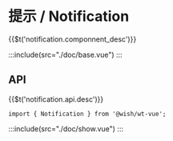 # 提示 / Notification

<span>{{$t('notification.componnent_desc')}}</span>

:::include(src="./doc/base.vue")
:::

## API

{{$t('notification.api.desc')}}

```
import { Notification } from '@wish/wt-vue';
```

<api-doc name="Notification" :doc="require('./api.json')"></api-doc>

:::include(src="./doc/show.vue")
:::
